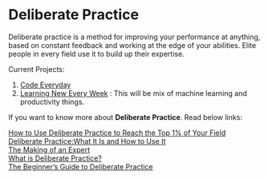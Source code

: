# Deliberate Practice
Deliberate practice is a method for improving your performance at anything, based on constant feedback and working at the edge of your abilities. Elite people in every field use it to build up their expertise.

Current Projects:
1. [Code Everyday](code-everyday-challenge)
2. [Learning New Every Week](what-I-learned-this-week) : This will be mix of machine learning and productivity things.



If you want to know more about **Deliberate Practice**. Read below links:  

[How to Use Deliberate Practice to Reach the Top 1% of Your Field](https://www.nateliason.com/blog/deliberate-practice)  
[Deliberate Practice:What It Is and How to Use It](https://jamesclear.com/deliberate-practice-theory)   
[The Making of an Expert](https://hbr.org/2007/07/the-making-of-an-expert)   
[What is Deliberate Practice?](https://fs.blog/2012/07/what-is-deliberate-practice/)   
[The Beginner’s Guide to Deliberate Practice](https://jamesclear.com/beginners-guide-deliberate-practice)  

